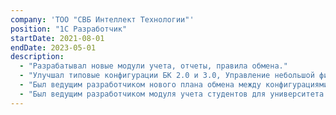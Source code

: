 ```yaml
---
company: 'ТОО "СВБ Интеллект Технологии"'
position: "1С Разработчик"
startDate: 2021-08-01
endDate: 2023-05-01
description:
  - "Разрабатывал новые модули учета, отчеты, правила обмена."
  - "Улучшал типовые конфигурации БК 2.0 и 3.0, Управление небольшой фирмой."
  - "Был ведущим разработчиком нового плана обмена между конфигурациями Управление холдингом и 26 базами БК 3.0 на поддержке, для компании Global Beverages."
  - "Был ведущим разработчиком модуля учета студентов для университета UIB."
---
```

